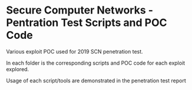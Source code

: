 # Secure Computer Networks - Pentration Test Scripts and POC Code

Various exploit POC used for 2019 SCN penetration test.

In each folder is the corresponding scripts and POC code for each exploit explored.

Usage of each script/tools are demonstrated in the penetration test report
